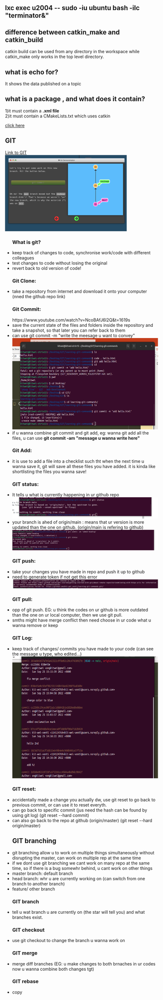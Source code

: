 <h2> lxc exec u2004 -- sudo -iu ubuntu bash -ilc "terminator&" </h2>
<h2> difference between catkin_make and catkin_build </h2>
  <p> catkin build can be used from any directory in the workspace while catkin_make only works in the top level directory. </p>


<h2> what is echo for?</h2>
  <p> It shows the data published on a topic </p>


<h2> what is a package , and what does it contain? </h2>
  <div> 1)it must contain a <strong>.xml file </strong></div>
  <div> 2)it must contain a CMakeLists.txt which uses catkin </strong></div>


<a href="https://ongkitwei.github.io/passenger-counter/"> click here </a>


<h2> GIT </h2>
<a href="https://www.youtube.com/watch?v=NcoBAfJ6l2Q&t=1619s">Link to GIT</a>
<br>
<img src="Images/git.png" height= 250px;>
<ul>
  <h3>What is git? </h3>
  <li>keep track of changes to code, synchronise work/code with different colleagues</li>
  <li>test changes to code without losing the original</li>
  <li>revert back to old version of code!</li>
  
  <h3> Git Clone:</h3>
  <li> take a repository from internet and download it onto your computer (nned the github repo link)</li>
  
  <h3> Git Commit:</h3>https://www.youtube.com/watch?v=NcoBAfJ6l2Q&t=1619s
  <li> save the current state of the files and folders inside the repository and take a snapshot, so that later you can refer back to them</li>
  <li>can use git commit -m "write the meesage u want to convey"</li>
  <img src="Images/Screenshot from 2022-09-25 12-02-43.png" height=300px;>
  <li> if u wanna combine git commit and git add, eg: wanna git add all the files, u can use <strong>git commit -am "message u wanna write here"</strong>
  
  <h3> Git Add:</h3>
  <li> it is use to add a file into a checklist such tht when the next time u wanna save it, git will save all these files you have added. it is kinda      like shortlisting the files you wanna save!</li>
  
   <h3> GIT status:</h3>
  <li> It tells u what is currently happening in ur github repo</li>
  <img src="Images/Screenshot from 2022-09-25 12-17-33.png" >
  <li> your branch is ahed of origin/main : means that ur version is more updated than the one on github. (origin/main is refering to github)</li>
  <img src="Images/Screenshot from 2022-09-25 12-56-58.png">
  
  
  <h3> GIT push:</h3>
  <li> take your changes you have made in repo and push it up to github  </li>
  <li> need to generate token if not get this error</li>
  <img src="Images/gitpusherror.png" >
  
  <h3> GIT pull:</h3>
  <li>opp of git push. EG: u think the codes on ur github is more outdated than the one on ur local    computer, then we use git pull.</li>
  <li> smths might have merge conflict then need choose in ur code what u wanna remove or keep </li>
  
  <h3> GIT Log:</h3>
  <li> keep track of changes/ commits you have made to your code (can see the message u type, who edited...) </li>
  <img style=" height: 400px;" src="Images/Screenshot from 2022-09-25 15-48-05.png">
  
  <h3> GIT reset:</h3>
  <li>  accidentally made a change you actually dw, use git reset to go back to previous commit, or can use it to reset everyth.</li>
  <li> can go back to specific commit (jus need the hash can be found by using git log) (git reset --hard commit) </li>
  <li> can also go back to the repo at github (origin/master) (git reset --hard origin/master)</li>
  
  <h2> GIT branching </h2>
  <li> git branching allow u to work on multiple things simultaneously without disrupting the master, can work on multiple rep at the same time </li>
  <li> if we dont use git branching we cant work on many repo at the same time, so if there is a bug somewhr behind, u cant work on other things</li>
  <li> master branch: default branch</li>
  <li> head branch: whr u are currently working on (can switch from one branch to another branch)</li>
  <li> feature/ other branch</li>

  <h3> GIT branch </h3>
  <li> tell u wat branch u are currently on (the star will tell you) and what branches exist.</li>
  
  <h3> GIT checkout </h3>
  <li> use git checkout to change the branch u wanna work on </li>
  
  <h3> GIT merge </h3>
  <li> merge diff branches (EG: u make changes to both brnaches in ur codes now u wanna combine both changes tgt)</li>
  
  
  <h3>GIT rebase</h3>
  <li> copy</li>
</ul>
